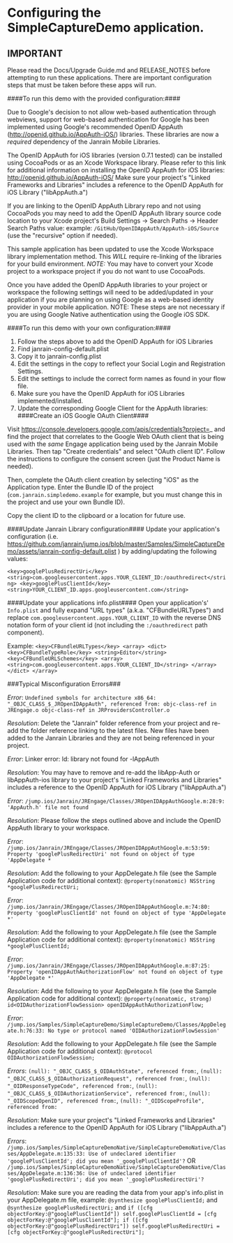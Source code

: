 # Configuring the SimpleCaptureDemo application.

## IMPORTANT

Please read the Docs/Upgrade Guide.md and RELEASE_NOTES before attempting to run these applications.  There are important configuration steps that must be taken before these apps will run.

####To run this demo with the provided configuration:####

Due to Google's decision to not allow web-based authentication through webviews, support for web-based authentication for Google has been implemented using Google's recommended OpenID AppAuth (http://openid.github.io/AppAuth-iOS/) libraries.  These libraries are now a *required* dependency of the Janrain Mobile Libraries.

The OpenID AppAuth for iOS libraries (version 0.7.1 tested) can be installed using CocoaPods or as an Xcode Workspace library.  Please refer to this link for additional information on installing the OpenID AppAuth for iOS libraries: http://openid.github.io/AppAuth-iOS/ Make sure your project's "Linked Frameworks and Libraries" includes a reference to the OpenID AppAuth for iOS Library ("libAppAuth.a")

If you are linking to the OpenID AppAuth Library repo and not using CocoaPods you may need to add the OpenID AppAuth library source code location to your Xcode project's Build Settings -> Search Paths -> Header Search Paths value: example: `/GitHub/OpenIDAppAuth/AppAuth-iOS/Source` (use the "recursive" option if needed).

This sample application has been updated to use the Xcode Workspace library implementation method.  This *WILL* require re-linking of the libraries for your build environment. *NOTE:* You may have to convert your Xcode project to a workspace project if you do not want to use CocoaPods.

Once you have added the OpenID AppAuth libraries to your project or workspace the following settings will need to be added/updated in your application if you are planning on using Google as a web-based identity provider in your mobile application.  NOTE: These steps are not necessary if you are using Google Native authentication using the Google iOS SDK.


####To run this demo with your own configuration:####

1. Follow the steps above to add the OpenID AppAuth for iOS Libraries
3. Find janrain-config-default.plist
4. Copy it to janrain-config.plist
5. Edit the settings in the copy to reflect your Social Login and Registration Settings.
6. Edit the settings to include the correct form names as found in your flow file.
7. Make sure you have the OpenID AppAuth for iOS Libraries implemented/installed.
8. Update the corresponding Google Client for the AppAuth libraries:
####Create an iOS Google OAuth Client####

Visit https://console.developers.google.com/apis/credentials?project=_ and find the project that correlates to the Google Web OAuth client that is being used with the *same* Engage application being used by the Janrain Mobile Libraries. Then tap "Create credentials" and select "OAuth client ID".  Follow the instructions to configure the consent screen (just the Product Name is needed).

Then, complete the OAuth client creation by selecting "iOS" as the Application type.  Enter the Bundle ID of the project (`com.janrain.simpledemo.example` for example, but you must change this in the project and use your own Bundle ID).

Copy the client ID to the clipboard or a location for future use.

####Update Janrain Library configuration####
Update your application's configuration (i.e. https://github.com/janrain/jump.ios/blob/master/Samples/SimpleCaptureDemo/assets/janrain-config-default.plist ) by adding/updating the following values:

`<key>googlePlusRedirectUri</key>
<string>com.googleusercontent.apps.YOUR_CLIENT_ID:/oauthredirect</string>
<key>googlePlusClientId</key>
<string>YOUR_CLIENT_ID.apps.googleusercontent.com</string>`

####Update your applications info.plist####
Open your application's' `Info.plist` and fully expand "URL types" (a.k.a. "CFBundleURLTypes") and replace `com.googleusercontent.apps.YOUR_CLIENT_ID` with the reverse DNS notation form of your client id (not including the `:/oauthredirect` path component).

Example:
`<key>CFBundleURLTypes</key>
    <array>
        <dict>
        <key>CFBundleTypeRole</key>
        <string>Editor</string>
        <key>CFBundleURLSchemes</key>
        <array>
            <string>com.googleusercontent.apps.YOUR_CLIENT_ID</string>
        </array>
        </dict>
</array>
`

###Typical Misconfiguration Errors###

*Error*:
`Undefined symbols for architecture x86_64:
"_OBJC_CLASS_$_JROpenIDAppAuth", referenced from:
objc-class-ref in JREngage.o
objc-class-ref in JRProvidersController.o`

*Resolution*: Delete the "Janrain" folder reference from your project and re-add the folder reference linking to the latest files.  New files have been added to the Janrain Libraries and they are not being referenced in your project.

*Error*:
Linker error: ld: library not found for -lAppAuth

*Resolution*: You may have to remove and re-add the libApp-Auth or libAppAuth-ios library to your project's "Linked Frameworks and Libraries" includes a reference to the OpenID AppAuth for iOS Library ("libAppAuth.a")

*Error*:
`/jump.ios/Janrain/JREngage/Classes/JROpenIDAppAuthGoogle.m:28:9: 'AppAuth.h' file not found`

*Resolution*: Please follow the steps outlined above and include the OpenID AppAuth library to your workspace.

*Error*:
`/jump.ios/Janrain/JREngage/Classes/JROpenIDAppAuthGoogle.m:53:59: Property 'googlePlusRedirectUri' not found on object of type 'AppDelegate *`

*Resolution*: Add the following to your AppDelegate.h file (see the Sample Application code for additional context):
`@property(nonatomic) NSString *googlePlusRedirectUri;`


*Error*:
`/jump.ios/Janrain/JREngage/Classes/JROpenIDAppAuthGoogle.m:74:80: Property 'googlePlusClientId' not found on object of type 'AppDelegate *'`

*Resolution*: Add the following to your AppDelegate.h file (see the Sample Application code for additional context):
`@property(nonatomic) NSString *googlePlusClientId;`


*Error*:
`/jump.ios/Janrain/JREngage/Classes/JROpenIDAppAuthGoogle.m:87:25: Property 'openIDAppAuthAuthorizationFlow' not found on object of type 'AppDelegate *'`

*Resolution*: Add the following to your AppDelegate.h file (see the Sample Application code for additional context):
`@property(nonatomic, strong) id<OIDAuthorizationFlowSession> openIDAppAuthAuthorizationFlow;`

*Error*:
`/jump.ios/Samples/SimpleCaptureDemo/SimpleCaptureDemo/Classes/AppDelegate.h:76:33: No type or protocol named 'OIDAuthorizationFlowSession'`

*Resolution*: Add the following to your AppDelegate.h file (see the Sample Application code for additional context):
`@protocol OIDAuthorizationFlowSession;`

*Errors*:
`(null): "_OBJC_CLASS_$_OIDAuthState", referenced from:`,
`(null): "_OBJC_CLASS_$_OIDAuthorizationRequest", referenced from:`,
`(null): "_OIDResponseTypeCode", referenced from:`,
`(null): "_OBJC_CLASS_$_OIDAuthorizationService", referenced from:`,
`(null): "_OIDScopeOpenID", referenced from:`,
`(null): "_OIDScopeProfile", referenced from:`

*Resolution*: Make sure your project's "Linked Frameworks and Libraries" includes a reference to the OpenID AppAuth for iOS Library ("libAppAuth.a")

*Errors*:
`/jump.ios/Samples/SimpleCaptureDemoNative/SimpleCaptureDemoNative/Classes/AppDelegate.m:135:33: Use of undeclared identifier 'googlePlusClientId'; did you mean '_googlePlusClientId'?` OR
`/jump.ios/Samples/SimpleCaptureDemoNative/SimpleCaptureDemoNative/Classes/AppDelegate.m:136:36: Use of undeclared identifier 'googlePlusRedirectUri'; did you mean '_googlePlusRedirectUri'?`

*Resolution*:
Make sure you are reading the data from your app's info.plist in your AppDelegate.m file, example:
`@synthesize googlePlusClientId;` and
`@synthesize googlePlusRedirectUri;` and
`if ([cfg objectForKey:@"googlePlusClientId"])
        self.googlePlusClientId = [cfg objectForKey:@"googlePlusClientId"];
if ([cfg objectForKey:@"googlePlusRedirectUri"])
    self.googlePlusRedirectUri = [cfg objectForKey:@"googlePlusRedirectUri"];`

